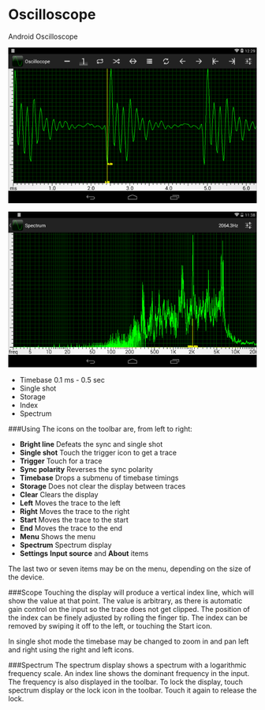 Oscilloscope
============

Android Oscilloscope

![](https://github.com/billthefarmer/billthefarmer.github.io/raw/master/images/Scope.png)

![](https://github.com/billthefarmer/billthefarmer.github.io/raw/master/images/Spectrum.png)

 *  Timebase 0.1 ms - 0.5 sec
 *  Single shot
 *  Storage
 *  Index
 *  Spectrum

###Using
 The icons on the toolbar are, from left to right:
 
 *  **Bright line** Defeats the sync and single shot
 *  **Single shot** Touch the trigger icon to get a trace
 *  **Trigger** Touch for a trace
 *  **Sync polarity** Reverses the sync polarity
 *  **Timebase** Drops a submenu of timebase timings
 *  **Storage** Does not clear the display between traces
 *  **Clear** Clears the display
 *  **Left** Moves the trace to the left
 *  **Right** Moves the trace to the right
 *  **Start** Moves the trace to the start
 *  **End** Moves the trace to the end
 *  **Menu** Shows the menu
 *  **Spectrum** Spectrum display
 *  **Settings** **Input source** and **About** items

The last two or seven items may be on the menu, depending on the size
of the device.

###Scope
Touching the display will produce a vertical index line, which will show the value at that point. The value is arbitrary, as there is automatic gain control on the input so the trace does not get clipped. The position of the index can be finely adjusted by rolling the finger tip. The index can be removed by swiping it off to the left, or touching the Start icon.

In single shot mode the timebase may be changed to zoom in and pan left and right using the right and left icons.

###Spectrum
The spectrum display shows a spectrum with a logarithmic frequency scale. An index line shows the dominant frequency in the input. The frequency is also displayed in the toolbar. To lock the display, touch spectrum display or the lock icon in the toolbar. Touch it again to release the lock.
